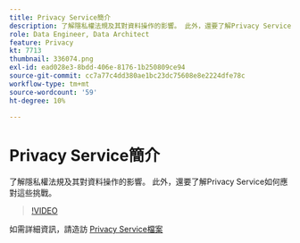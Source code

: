 ```yaml
---
title: Privacy Service簡介
description: 了解隱私權法規及其對資料操作的影響。 此外，還要了解Privacy Service如何應對這些挑戰。
role: Data Engineer, Data Architect
feature: Privacy
kt: 7713
thumbnail: 336074.png
exl-id: ead028e3-8bdd-406e-8176-1b250809ce94
source-git-commit: cc7a77c4dd380ae1bc23dc75608e8e2224dfe78c
workflow-type: tm+mt
source-wordcount: '59'
ht-degree: 10%

---
```


# Privacy Service簡介

了解隱私權法規及其對資料操作的影響。 此外，還要了解Privacy Service如何應對這些挑戰。

>[!VIDEO](https://video.tv.adobe.com/v/336074?quality=12&learn=on)

如需詳細資訊，請造訪 [Privacy Service檔案](https://experienceleague.adobe.com/docs/experience-platform/privacy/home.html?lang=zh-Hant)